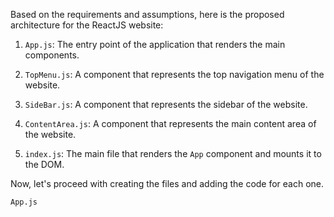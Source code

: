 Based on the requirements and assumptions, here is the proposed architecture for the ReactJS website:

1. `App.js`: The entry point of the application that renders the main components.

2. `TopMenu.js`: A component that represents the top navigation menu of the website.

3. `SideBar.js`: A component that represents the sidebar of the website.

4. `ContentArea.js`: A component that represents the main content area of the website.

5. `index.js`: The main file that renders the `App` component and mounts it to the DOM.

Now, let's proceed with creating the files and adding the code for each one.

`App.js`
